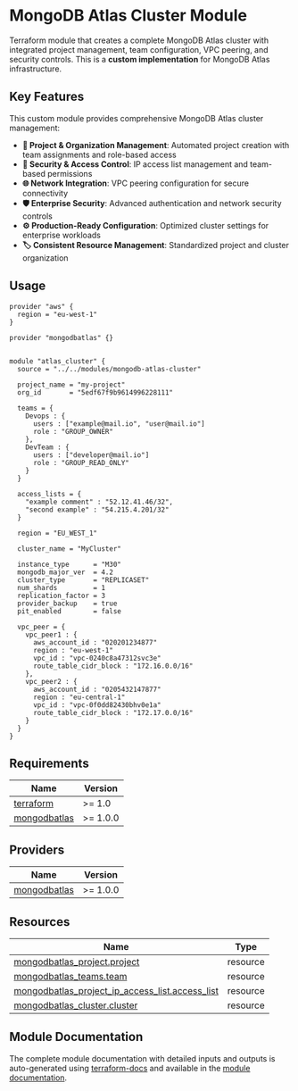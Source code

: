 # MongoDB Atlas Cluster Module

Terraform module that creates a complete MongoDB Atlas cluster with integrated project management, team configuration, VPC peering, and security controls. This is a **custom implementation** for MongoDB Atlas infrastructure.

## Key Features

This custom module provides comprehensive MongoDB Atlas cluster management:

- **🏢 Project & Organization Management**: Automated project creation with team assignments and role-based access
- **🔐 Security & Access Control**: IP access list management and team-based permissions
- **🌐 Network Integration**: VPC peering configuration for secure connectivity
- **🛡️ Enterprise Security**: Advanced authentication and network security controls
- **⚙️ Production-Ready Configuration**: Optimized cluster settings for enterprise workloads
- **🏷️ Consistent Resource Management**: Standardized project and cluster organization

## Usage

```hcl
provider "aws" {
  region = "eu-west-1"
}

provider "mongodbatlas" {}


module "atlas_cluster" {
  source = "../../modules/mongodb-atlas-cluster"

  project_name = "my-project"
  org_id       = "5edf67f9b9614996228111"

  teams = {
    Devops : {
      users : ["example@mail.io", "user@mail.io"]
      role : "GROUP_OWNER"
    },
    DevTeam : {
      users : ["developer@mail.io"]
      role : "GROUP_READ_ONLY"
    }
  }

  access_lists = {
    "example comment" : "52.12.41.46/32",
    "second example" : "54.215.4.201/32"
  }

  region = "EU_WEST_1"

  cluster_name = "MyCluster"

  instance_type      = "M30"
  mongodb_major_ver  = 4.2
  cluster_type       = "REPLICASET"
  num_shards         = 1
  replication_factor = 3
  provider_backup    = true
  pit_enabled        = false

  vpc_peer = {
    vpc_peer1 : {
      aws_account_id : "020201234877"
      region : "eu-west-1"
      vpc_id : "vpc-0240c8a47312svc3e"
      route_table_cidr_block : "172.16.0.0/16"
    },
    vpc_peer2 : {
      aws_account_id : "0205432147877"
      region : "eu-central-1"
      vpc_id : "vpc-0f0dd82430bhv0e1a"
      route_table_cidr_block : "172.17.0.0/16"
    }
  }
}
```

## Requirements

| Name | Version |
|------|---------|
| <a name="requirement_terraform"></a> [terraform](#requirement\_terraform) | >= 1.0 |
| <a name="requirement_mongodbatlas"></a> [mongodbatlas](#requirement\_mongodbatlas) | >= 1.0.0 |

## Providers

| Name | Version |
|------|---------|
| <a name="provider_mongodbatlas"></a> [mongodbatlas](#provider\_mongodbatlas) | >= 1.0.0 |

## Resources

| Name | Type |
|------|------|
| [mongodbatlas_project.project](https://registry.terraform.io/providers/mongodb/mongodbatlas/latest/docs/resources/project) | resource |
| [mongodbatlas_teams.team](https://registry.terraform.io/providers/mongodb/mongodbatlas/latest/docs/resources/teams) | resource |
| [mongodbatlas_project_ip_access_list.access_list](https://registry.terraform.io/providers/mongodb/mongodbatlas/latest/docs/resources/project_ip_access_list) | resource |
| [mongodbatlas_cluster.cluster](https://registry.terraform.io/providers/mongodb/mongodbatlas/latest/docs/resources/cluster) | resource |

## Module Documentation

The complete module documentation with detailed inputs and outputs is auto-generated using [terraform-docs](https://github.com/terraform-docs/terraform-docs) and available in the [module documentation](./docs/MODULE.md).
